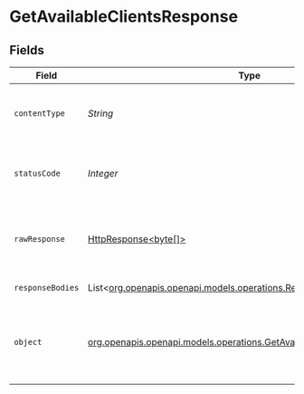 # GetAvailableClientsResponse


## Fields

| Field                                                                                                                                | Type                                                                                                                                 | Required                                                                                                                             | Description                                                                                                                          |
| ------------------------------------------------------------------------------------------------------------------------------------ | ------------------------------------------------------------------------------------------------------------------------------------ | ------------------------------------------------------------------------------------------------------------------------------------ | ------------------------------------------------------------------------------------------------------------------------------------ |
| `contentType`                                                                                                                        | *String*                                                                                                                             | :heavy_check_mark:                                                                                                                   | HTTP response content type for this operation                                                                                        |
| `statusCode`                                                                                                                         | *Integer*                                                                                                                            | :heavy_check_mark:                                                                                                                   | HTTP response status code for this operation                                                                                         |
| `rawResponse`                                                                                                                        | [HttpResponse<byte[]>](https://docs.oracle.com/en/java/javase/11/docs/api/java.net.http/java/net/http/HttpResponse.html)             | :heavy_check_mark:                                                                                                                   | Raw HTTP response; suitable for custom response parsing                                                                              |
| `responseBodies`                                                                                                                     | List<[org.openapis.openapi.models.operations.ResponseBody](../../models/operations/ResponseBody.md)>                                 | :heavy_minus_sign:                                                                                                                   | Available Clients                                                                                                                    |
| `object`                                                                                                                             | [org.openapis.openapi.models.operations.GetAvailableClientsResponseBody](../../models/operations/GetAvailableClientsResponseBody.md) | :heavy_minus_sign:                                                                                                                   | Unauthorized - Returned if the X-Plex-Token is missing from the header or query.                                                     |